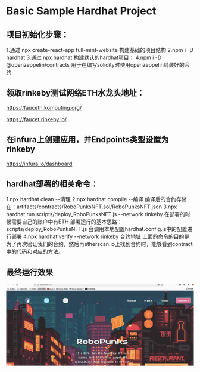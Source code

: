 # Basic Sample Hardhat Project

## 项目初始化步骤：
1.通过 npx create-react-app full-mint-website 构建基础的项目结构
2.npm i -D hardhat
3.通过 npx hardhat 构建默认的hardhat项目；
4.npm i -D @openzeppelin/contracts 用于在编写solidity时使用openzeppelin封装好的合约

## 领取rinkeby测试网络ETH水龙头地址：
https://fauceth.komputing.org/

https://faucet.rinkeby.io/

## 在infura上创建应用，并Endpoints类型设置为rinkeby
https://infura.io/dashboard

## hardhat部署的相关命令：
1.npx hardhat clean  --清理
2.npx hardhat compile --编译
编译后的合约存储在：artifacts/contracts/RoboPunksNFT.sol/RoboPunksNFT.json
3.npx hardhat run scripts/deploy_RoboPunksNFT.js --network rinkeby
在部署的时候需要自己的账户中有ETH
部署运行的基本思路：
scripts/deploy_RoboPunksNFT.js 会调用本地配置hardhat.config.js中的配置进行部署
4.npx hardhat verify --network rinkeby 合约地址
上面的命令的目的是为了再次验证我们的合约，然后再etherscan.io上找到合约时，能够看到contract中的代码和对应的方法。

## 最终运行效果
![](./md_img/2022-06-14-13-26-32.jpg)